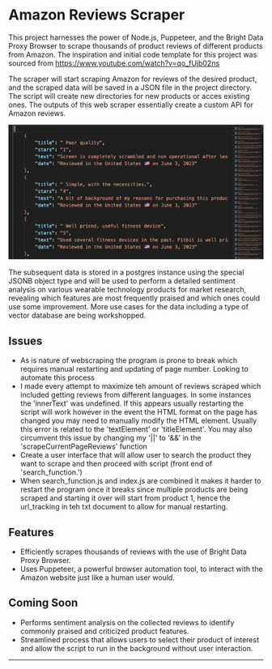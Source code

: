 # Amazon Reviews Scraper

This project harnesses the power of Node.js, Puppeteer, and the Bright Data Proxy Browser to scrape thousands of product reviews of different products from Amazon. The inspiration and initial code template for this project was sourced from https://www.youtube.com/watch?v=qo_fUjb02ns

The scraper will start scraping Amazon for reviews of the desired product, and the scraped data will be saved in a JSON file in the project directory. The script will create new directories for new products or acces existing ones. The outputs of this web scraper essentially create a custom API for Amazon reviews.

![Example Output](screenshot.png "Example output")


The subsequent data is stored in a postgres instance using the special JSONB object type and will be used to perform a detailed sentiment analysis on various wearable technology products for market research, revealing which features are most frequently praised and which ones could use some improvement. More use cases for the data including a type of vector database are being workshopped. 

## Issues
- As is nature of webscraping the program is prone to break which requires manual restarting and updating of page number. Looking to automate this process
- I made every attempt to maximize teh amount of reviews scraped which included getting reviews from different languages. In some instances the 'innerText' was undefined. If this appears usually restarting the script will work however in the event the HTML format on the page has changed you may need to manually modify the HTML element. Usually this error is related to the 'textElement' or 'titleElement'. You may also circumvent this issue by changing my '||' to '&&' in the 'scrapeCurrentPageReviews' function
- Create a user interface that will allow user to search the product they want to scrape and then proceed with script (front end of 'search_function.')
- When search_function.js and index.js are combined it makes it harder to restart the program once it breaks since multiple products are being scraped and starting it over will start from product 1, hence the url_tracking in teh txt document to allow for manual restarting.


## Features

- Efficiently scrapes thousands of reviews with the use of Bright Data Proxy Browser.
- Uses Puppeteer, a powerful browser automation tool, to interact with the Amazon website just like a human user would.

## Coming Soon
- Performs sentiment analysis on the collected reviews to identify commonly praised and criticized product features.
- Streamlined process that allows users to select their product of interest and allow the script to run in the background without user interaction.

------
